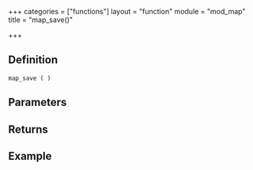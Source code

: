 +++
categories = ["functions"]
layout = "function"
module = "mod_map"
title = "map_save()"

+++

## Definition

    map_save ( )

## Parameters

## Returns

## Example
